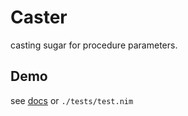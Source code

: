 # Caster
casting sugar for procedure parameters.

## Demo
see [docs](https://hamidb80.github.io/caster) or `./tests/test.nim`